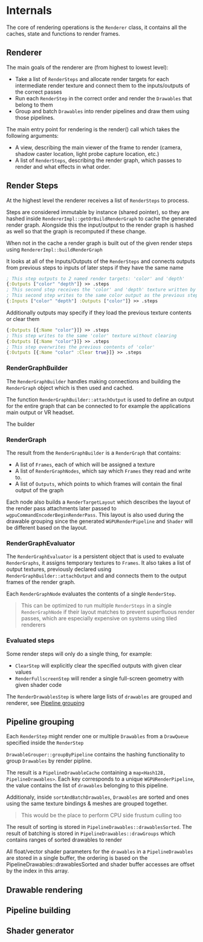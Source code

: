 # Internals

The core of rendering operations is the `Renderer` class, it contains all the caches, state and functions to render frames.

## Renderer

The main goals of the renderer are (from highest to lowest level):

- Take a list of `RenderSteps` and allocate render targets for each intermediate render texture and connect them to the inputs/outputs of the correct passes
- Run each `RenderStep` in the correct order and render the `Drawables` that belong to them
- Group and batch `Drawables` into render pipelines and draw them using those pipelines.

The main entry point for rendering is the render() call which takes the following arguments:

- A view, describing the main viewer of the frame to render (camera, shadow caster location, light probe capture location, etc.)
- A list of `RenderSteps`, describing the render graph, which passes to render and what effects in what order.

## Render Steps

At the highest level the renderer receives a list of `RenderSteps` to process.

Steps are considered immutable by instance (shared pointer), so they are hashed inside `RendererImpl::getOrBuildRenderGraph` to cache the generated render graph.
Alongside this the input/output to the render graph is hashed as well so that the graph is recomputed if these change.

When not in the cache a render graph is built out of the given render steps using `RendererImpl::buildRenderGraph`

It looks at all of the Inputs/Outputs of the `RenderSteps` and connects outputs from previous steps to inputs of later steps if they have the same name

```clojure
; This step outputs to 2 named render targets: 'color' and 'depth'
{:Outputs ["color" "depth"]} >> .steps
; This second step receives the 'color' and 'depth' texture written by the first step as input
; This second step writes to the same color output as the previous step
{:Inputs ["color" "depth"] :Outputs ["color"]} >> .steps
```

Additionally outputs may specify if they load the previous texture contents or clear them
```clojure
{:Outputs [{:Name "color"}]} >> .steps
; This step writes to the same 'color' texture without clearing
{:Outputs [{:Name "color"}]} >> .steps
; This step overwrites the previous contents of 'color'
{:Outputs [{:Name "color" :Clear true}]} >> .steps
```

### RenderGraphBuilder

The `RenderGraphBuilder` handles making connections and building the `RenderGraph` object which is then used and cached.

The function `RenderGraphBuilder::attachOutput` is used to define an output for the entire graph that can be connected to for example the applications main output or VR headset.

The builder

### RenderGraph

The result from the `RenderGraphBuilder` is a `RenderGraph` that contains:

- A list of `Frames`, each of which will be assigned a texture
- A list of `RenderGraphNodes`, which say which `Frames` they read and write to.
- A list of `Outputs`, which points to which frames will contain the final output of the graph

Each node also builds a `RenderTargetLayout` which describes the layout of the render pass attachments later passed to `wgpuCommandEncoderBeginRenderPass`. This layout is also used during the drawable grouping since the generated `WGPURenderPipeline` and `Shader` will be different based on the layout.

### RenderGraphEvaluator

The `RenderGraphEvaluator` is a persistent object that is used to evaluate `RenderGraphs`, it assigns temporary textures to `Frames`.
It also takes a list of output textures, previously declared using `RenderGraphBuilder::attachOutput`  and and connects them to the output frames of the render graph.

Each `RenderGraphNode` evaluates the contents of a single `RenderStep`.
> This can be optimized to run multiple `RenderSteps` in a single `RenderGraphNode` if their layout matches to prevent superfluous render passes, which are especially  expensive on systems using tiled renderers

### Evaluated steps

Some render steps will only do a single thing, for example:

- `ClearStep` will explicitly clear the specified outputs with given clear values
- `RenderFullscreenStep` will render a single full-screen geometry with given shader code

The `RenderDrawablesStep` is where large lists of `drawables` are grouped and renderer, see [Pipeline grouping](#pipeline-grouping)

## Pipeline grouping

Each `RenderStep` might render one or multiple `Drawables` from a `DrawQueue` specified inside the `RenderStep`

`DrawableGrouper::groupByPipeline` contains the hashing functionality to group `Drawables` by render pipline.

The result is a `PipelineDrawableCache` containing a `map<Hash128, PipelineDrawables>`. Each key corresponds to a unique `WGPURenderPipeline`, the value contains the list of `drawables` belonging to this pipeline.

Additionaly, inside `sortAndBatchDrawables`, `Drawables` are sorted and ones using the same texture bindings & meshes are grouped together.

> This would be the place to perform CPU side frustum culling too

The result of sorting is stored in `PipelineDrawables::drawablesSorted`. The result of batching is stored in `PipelineDrawables::drawGroups` which contains ranges of sorted drawables to render

All float/vector shader parameters for the `drawables` in a `PipelineDrawables` are stored in a single buffer, the ordering is based on the PipelineDrawables::drawablesSorted and shader buffer accesses are offset by the index in this array.

## Drawable rendering

## Pipeline building

## Shader generator
